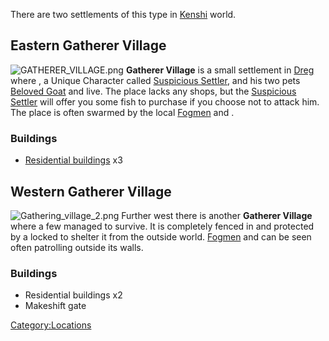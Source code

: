 There are two settlements of this type in [Kenshi](Kenshi.md "wikilink")
world.

## Eastern Gatherer Village

![](GATHERER_VILLAGE.png "GATHERER_VILLAGE.png") **Gatherer Village** is
a small settlement in [Dreg](Dreg.md "wikilink") where [](Deadcat_Fisherman.md), a Unique Character called
[Suspicious Settler](Suspicious_Settler.md "wikilink"), and his two pets
[Beloved Goat](Beloved_Goat.md "wikilink") and [](Settler's_Pup.md) live. The place lacks any shops, but the
[Suspicious Settler](Suspicious_Settler.md "wikilink") will offer you some
fish to purchase if you choose not to attack him. The place is often
swarmed by the local [Fogmen](02%20-%20Projects%20&%20Wikis/Kenshi/Kenshi%20Wiki/Kenshi%20Wiki%20Template/Fogmen.md "wikilink") and [](02%20-%20Projects%20&%20Wikis/Kenshi/Kenshi%20Wiki/Kenshi%20Wiki%20Template/Holy_Nation_Outlaws.md).

### Buildings

- [Residential buildings](Metal_Wallhouse.md "wikilink") x3

## Western Gatherer Village

![](Gathering_village_2.png "Gathering_village_2.png") Further west
there is another **Gatherer Village** where a few [](Deadcat_Fisherman.md) managed to survive. It is
completely fenced in and protected by a locked [](Defensive_Gates.md) to shelter it from the outside world.
[Fogmen](02%20-%20Projects%20&%20Wikis/Kenshi/Kenshi%20Wiki/Kenshi%20Wiki%20Template/Fogmen.md "wikilink") and [](02%20-%20Projects%20&%20Wikis/Kenshi/Kenshi%20Wiki/Kenshi%20Wiki%20Template/Holy_Nation_Outlaws.md) can be seen often patrolling
outside its walls.

### Buildings

- Residential buildings x2
- Makeshift gate

[Category:Locations](Category:Locations "wikilink")